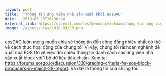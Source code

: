 ```yaml
---
layout: post
title:  "Thông tin ứng viên nhà sản xuất khối eosDAC"
date:   2018-03-20T16:30:24
external_link: https://steemit.com/eos/@eosdacvietnam/thong-tin-ung-vien-nha-san-xuat-block-eosdac
image:  /assets/news/2018-03/20.png
---
```

eosDAC luôn mong muốn chia sẻ thông tin đến cộng đồng nhiều nhất có thể về cách thức hoạt động của chúng tôi. Vì vậy, chúng tôi rất hoan nghênh đề xuất của EOS Go về việc đối chiếu thông tin danh sách các ứng viên nhà sản xuất block với 1 bộ dữ liệu tiêu chuẩn. Xem tại https://forums.eosgo.io/discussion/330/grading-criteria-for-eos-block-producers-in-march-28-report. Và đây là thông tin của chúng tôi.
